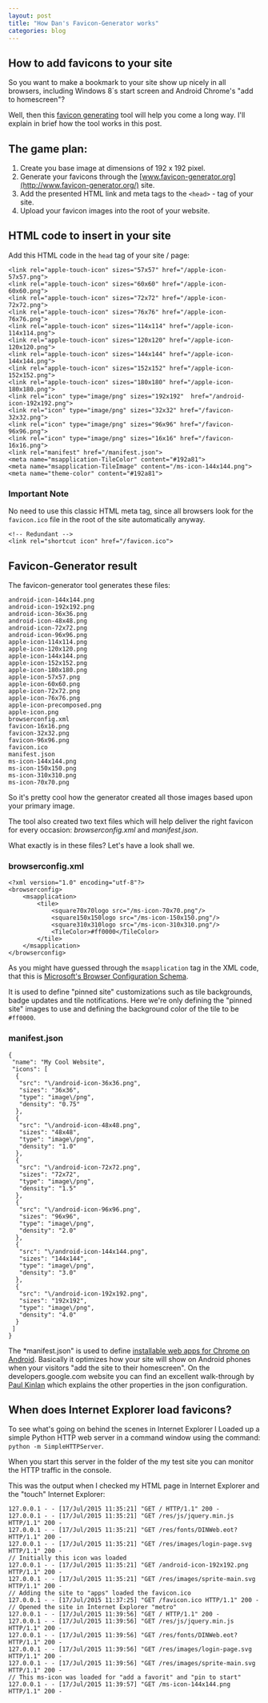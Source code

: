 ```yaml
---
layout: post
title: "How Dan's Favicon-Generator works"
categories: blog
---
```


## How to add favicons to your site

So you want to make a bookmark to your site show up nicely in all browsers, including Windows 8`s start screen and Android Chrome's "add to homescreen"?

Well, then this [favicon generating](http://www.favicon-generator.org/) tool will help you come a long way. I'll explain in brief how the tool works in this post.

## The game plan:

1. Create you base image at dimensions of 192 x 192 pixel.
2. Generate your favicons through the [www.favicon-generator.org](http://www.favicon-generator.org/) site.
3. Add the presented HTML link and meta tags to the ``<head>`` - tag of your site.
4. Upload your favicon images into the root of your website.

## HTML code to insert in your site

Add this HTML code in the ``head`` tag of your site / page:

```
<link rel="apple-touch-icon" sizes="57x57" href="/apple-icon-57x57.png">
<link rel="apple-touch-icon" sizes="60x60" href="/apple-icon-60x60.png">
<link rel="apple-touch-icon" sizes="72x72" href="/apple-icon-72x72.png">
<link rel="apple-touch-icon" sizes="76x76" href="/apple-icon-76x76.png">
<link rel="apple-touch-icon" sizes="114x114" href="/apple-icon-114x114.png">
<link rel="apple-touch-icon" sizes="120x120" href="/apple-icon-120x120.png">
<link rel="apple-touch-icon" sizes="144x144" href="/apple-icon-144x144.png">
<link rel="apple-touch-icon" sizes="152x152" href="/apple-icon-152x152.png">
<link rel="apple-touch-icon" sizes="180x180" href="/apple-icon-180x180.png">
<link rel="icon" type="image/png" sizes="192x192"  href="/android-icon-192x192.png">
<link rel="icon" type="image/png" sizes="32x32" href="/favicon-32x32.png">
<link rel="icon" type="image/png" sizes="96x96" href="/favicon-96x96.png">
<link rel="icon" type="image/png" sizes="16x16" href="/favicon-16x16.png">
<link rel="manifest" href="/manifest.json">
<meta name="msapplication-TileColor" content="#192a81">
<meta name="msapplication-TileImage" content="/ms-icon-144x144.png">
<meta name="theme-color" content="#192a81">
```

### Important Note

No need to use this classic HTML meta tag, since all browsers look for the ``favicon.ico`` file in the root of the site automatically anyway.

```
<!-- Redundant -->
<link rel="shortcut icon" href="/favicon.ico">
```

## Favicon-Generator result

The favicon-generator tool generates these files:

```
android-icon-144x144.png
android-icon-192x192.png
android-icon-36x36.png
android-icon-48x48.png
android-icon-72x72.png
android-icon-96x96.png
apple-icon-114x114.png
apple-icon-120x120.png
apple-icon-144x144.png
apple-icon-152x152.png
apple-icon-180x180.png
apple-icon-57x57.png
apple-icon-60x60.png
apple-icon-72x72.png
apple-icon-76x76.png
apple-icon-precomposed.png
apple-icon.png
browserconfig.xml
favicon-16x16.png
favicon-32x32.png
favicon-96x96.png
favicon.ico
manifest.json
ms-icon-144x144.png
ms-icon-150x150.png
ms-icon-310x310.png
ms-icon-70x70.png

```

So it's pretty cool how the generator created all those images based upon your primary image.

The tool also created two text files which will help deliver the right favicon for every occasion: *browserconfig.xml* and *manifest.json*.

What exactly is in these files? Let's have a look shall we.

### browserconfig.xml

```
<?xml version="1.0" encoding="utf-8"?>
<browserconfig>
    <msapplication>
        <tile>
            <square70x70logo src="/ms-icon-70x70.png"/>
            <square150x150logo src="/ms-icon-150x150.png"/>
            <square310x310logo src="/ms-icon-310x310.png"/>
            <TileColor>#ff0000</TileColor>
        </tile>
    </msapplication>
</browserconfig>
```

As you might have guessed through the ``msapplication`` tag in the XML code, that this is [Microsoft's  Browser Configuration Schema](https://msdn.microsoft.com/en-us/library/Dn320426%28v=VS.85%29.aspx?f=255&MSPPError=-2147217396).

It is used to define "pinned site" customizations such as tile backgrounds, badge updates and tile notifications. Here we're only defining the "pinned site" images to use and defining the background color of the tile to be ``#ff0000``.

### manifest.json

```
{
 "name": "My Cool Website",
 "icons": [
  {
   "src": "\/android-icon-36x36.png",
   "sizes": "36x36",
   "type": "image\/png",
   "density": "0.75"
  },
  {
   "src": "\/android-icon-48x48.png",
   "sizes": "48x48",
   "type": "image\/png",
   "density": "1.0"
  },
  {
   "src": "\/android-icon-72x72.png",
   "sizes": "72x72",
   "type": "image\/png",
   "density": "1.5"
  },
  {
   "src": "\/android-icon-96x96.png",
   "sizes": "96x96",
   "type": "image\/png",
   "density": "2.0"
  },
  {
   "src": "\/android-icon-144x144.png",
   "sizes": "144x144",
   "type": "image\/png",
   "density": "3.0"
  },
  {
   "src": "\/android-icon-192x192.png",
   "sizes": "192x192",
   "type": "image\/png",
   "density": "4.0"
  }
 ]
}
```

The *manifest.json" is used to define [installable web apps for Chrome on Android](https://developers.google.com/web/updates/2014/11/Support-for-installable-web-apps-with-webapp-manifest-in-chrome-38-for-Android?hl=en). Basically it optimizes how your site will show on Android phones when your visitors "add the site to their homescreen". On the developers.google.com website you can find an excellent walk-through by [Paul Kinlan](http://paul.kinlan.me/) which explains the other properties in the json configuration.

## When does Internet Explorer load favicons?

To see what's going on behind the scenes in Internet Explorer I Loaded up a simple Python HTTP web server in a command window using the command: ``python -m SimpleHTTPServer``.

When you start this server in the folder of the my test site you can monitor the HTTP traffic in the console.

This was the output when I checked my HTML page in Internet Explorer and the "touch" Internet Explorer:

```
127.0.0.1 - - [17/Jul/2015 11:35:21] "GET / HTTP/1.1" 200 -
127.0.0.1 - - [17/Jul/2015 11:35:21] "GET /res/js/jquery.min.js HTTP/1.1" 200 -
127.0.0.1 - - [17/Jul/2015 11:35:21] "GET /res/fonts/DINWeb.eot? HTTP/1.1" 200 -
127.0.0.1 - - [17/Jul/2015 11:35:21] "GET /res/images/login-page.svg HTTP/1.1" 200 -
// Initially this icon was loaded
127.0.0.1 - - [17/Jul/2015 11:35:21] "GET /android-icon-192x192.png HTTP/1.1" 200 -
127.0.0.1 - - [17/Jul/2015 11:35:21] "GET /res/images/sprite-main.svg HTTP/1.1" 200 -
// Adding the site to "apps" loaded the favicon.ico
127.0.0.1 - - [17/Jul/2015 11:37:25] "GET /favicon.ico HTTP/1.1" 200 -
// Opened the site in Internet Explorer "metro"
127.0.0.1 - - [17/Jul/2015 11:39:56] "GET / HTTP/1.1" 200 -
127.0.0.1 - - [17/Jul/2015 11:39:56] "GET /res/js/jquery.min.js HTTP/1.1" 200 -
127.0.0.1 - - [17/Jul/2015 11:39:56] "GET /res/fonts/DINWeb.eot? HTTP/1.1" 200 -
127.0.0.1 - - [17/Jul/2015 11:39:56] "GET /res/images/login-page.svg HTTP/1.1" 200 -
127.0.0.1 - - [17/Jul/2015 11:39:56] "GET /res/images/sprite-main.svg HTTP/1.1" 200 -
// This ms-icon was loaded for "add a favorit" and "pin to start"
127.0.0.1 - - [17/Jul/2015 11:39:57] "GET /ms-icon-144x144.png HTTP/1.1" 200 -

```